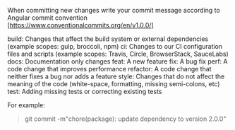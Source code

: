 When committing new changes write your commit message according to Angular commit convention [https://www.conventionalcommits.org/en/v1.0.0/]

build: Changes that affect the build system or external dependencies (example scopes: gulp, broccoli, npm)
ci: Changes to our CI configuration files and scripts (example scopes: Travis, Circle, BrowserStack, SauceLabs)
docs: Documentation only changes
feat: A new feature
fix: A bug fix
perf: A code change that improves performance
refactor: A code change that neither fixes a bug nor adds a feature
style: Changes that do not affect the meaning of the code (white-space, formatting, missing semi-colons, etc)
test: Adding missing tests or correcting existing tests
  
For example: 
> git commit -m"chore(package): update dependency to version 2.0.0"
